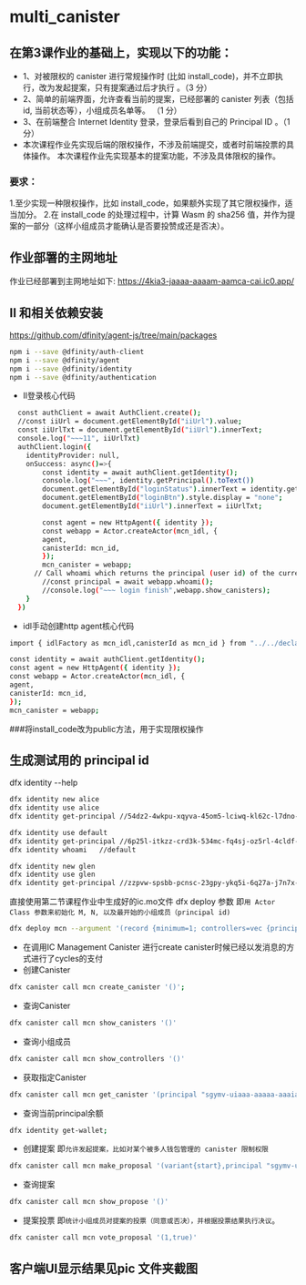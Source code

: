 # multi_canister
## 在第3课作业的基础上，实现以下的功能：
* 1、对被限权的 canister 进行常规操作时 (比如 install_code)，并不立即执行，改为发起提案，只有提案通过后才执行 。（3 分）
* 2、简单的前端界面，允许查看当前的提案，已经部署的 canister 列表（包括 id, 当前状态等），小组成员名单等。 （1 分）
* 3、在前端整合 Internet Identity 登录，登录后看到自己的 Principal ID 。（1 分） 
* 本次课程作业先实现后端的限权操作，不涉及前端提交，或者时前端投票的具体操作。
本次课程作业先实现基本的提案功能，不涉及具体限权的操作。
### 要求：
1.至少实现一种限权操作，比如 install_code，如果额外实现了其它限权操作，适当加分。
2.在 install_code 的处理过程中，计算 Wasm 的 sha256 值，并作为提案的一部分（这样小组成员才能确认是否要投赞成还是否决）。

## 作业部署的主网地址
作业已经部署到主网地址如下:
https://4kia3-jaaaa-aaaam-aamca-cai.ic0.app/

## II 和相关依赖安装
https://github.com/dfinity/agent-js/tree/main/packages
```bash
npm i --save @dfinity/auth-client
npm i --save @dfinity/agent
npm i --save @dfinity/identity
npm i --save @dfinity/authentication
```

* II登录核心代码
```bash
  const authClient = await AuthClient.create();
  //const iiUrl = document.getElementById("iiUrl").value;
  const iiUrlTxt = document.getElementById("iiUrl").innerText;
  console.log("~~~11", iiUrlTxt)
  authClient.login({
    identityProvider: null,
    onSuccess: async()=>{
        const identity = await authClient.getIdentity();
        console.log("~~~", identity.getPrincipal().toText())
        document.getElementById("loginStatus").innerText = identity.getPrincipal().toText();
        document.getElementById("loginBtn").style.display = "none";
        document.getElementById("iiUrl").innerText = iiUrlTxt;

        const agent = new HttpAgent({ identity });
        const webapp = Actor.createActor(mcn_idl, {
        agent,
        canisterId: mcn_id,
        });
        mcn_canister = webapp;
      // Call whoami which returns the principal (user id) of the current user.
        //const principal = await webapp.whoami();
        //console.log("~~~ login finish",webapp.show_canisters);
    }
  })
```

* idl手动创建http agent核心代码
```bash
import { idlFactory as mcn_idl,canisterId as mcn_id } from "../../declarations/mcn";
```

```bash
const identity = await authClient.getIdentity();
const agent = new HttpAgent({ identity });
const webapp = Actor.createActor(mcn_idl, {
agent,
canisterId: mcn_id,
});
mcn_canister = webapp;
```

###将install_code改为public方法，用于实现限权操作


## 生成测试用的 principal id 
dfx identity --help
```bash
dfx identity new alice   
dfx identity use alice
dfx identity get-principal //54dz2-4wkpu-xqyva-45om5-lciwq-kl62c-l7dno-iwcms-pdoea-jj3vb-wqe
```
```bash
dfx identity use default
dfx identity get-principal //6p25l-itkzz-crd3k-534mc-fq4sj-oz5rl-4cldf-nkaxr-bpasr-2wl4e-lqe
dfx identity whoami   //default
```
```bash
dfx identity new glen 
dfx identity use glen 
dfx identity get-principal //zzpvw-spsbb-pcnsc-23gpy-ykq5i-6q27a-j7n7x-nqmp3-fb6y2-3eq26-pqe
```

直接使用第二节课程作业中生成好的ic.mo文件
dfx deploy 参数 即`用 Actor Class 参数来初始化 M, N, 以及最开始的小组成员（principal id)`
```bash
dfx deploy mcn --argument '(record {minimum=1; controllers=vec {principal "54dz2-4wkpu-xqyva-45om5-lciwq-kl62c-l7dno-iwcms-pdoea-jj3vb-wqe"; principal "6p25l-itkzz-crd3k-534mc-fq4sj-oz5rl-4cldf-nkaxr-bpasr-2wl4e-lqe"; principal "zzpvw-spsbb-pcnsc-23gpy-ykq5i-6q27a-j7n7x-nqmp3-fb6y2-3eq26-pqe"}})'
```


* 在调用IC Management Canister 进行create canister时候已经以发消息的方式进行了cycles的支付
* 创建Canister
```bash
dfx canister call mcn create_canister '()';
```
* 查询Canister
```bash
dfx canister call mcn show_canisters '()'
```
* 查询小组成员 
```bash
dfx canister call mcn show_controllers '()'
```

* 获取指定Canister
```bash
dfx canister call mcn get_canister '(principal "sgymv-uiaaa-aaaaa-aaaia-cai")' 
```
* 查询当前principal余额
```bash
dfx identity get-wallet;      
```

* 创建提案 即`允许发起提案，比如对某个被多人钱包管理的 canister 限制权限`
```bash
dfx canister call mcn make_proposal '(variant{start},principal "sgymv-uiaaa-aaaaa-aaaia-cai",null)'
```

* 查询提案
```bash
dfx canister call mcn show_propose '()'
```
* 提案投票 即`统计小组成员对提案的投票（同意或否决），并根据投票结果执行决议`。
```bash
dfx canister call mcn vote_proposal '(1,true)'
```

## 客户端UI显示结果见pic 文件夹截图







